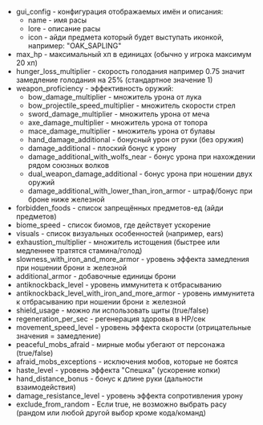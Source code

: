 - gui_config - конфигурация отображаемых имён и описания:
    - name - имя расы
    - lore - описание расы
    - icon - айди предмета который будет выступать иконкой, например: "OAK_SAPLING"
- max_hp - максимальный хп в единицах (обычно у игрока максимум 20 хп)
- hunger_loss_multiplier - скорость голодания например 0.75 значит замедление голодания на 25% (стандартное значение 1)
- weapon_proficiency - эффективность оружий:
    - bow_damage_multiplier - множитель урона от лука
    - bow_projectile_speed_multiplier - множитель скорости стрел
    - sword_damage_multiplier - множитель урона от меча
    - axe_damage_multiplier - множитель урона от топора
    - mace_damage_multiplier - множитель урона от булавы
    - hand_damage_additional - бонусный урон от руки (без оружия)
    - damage_additional - плоский бонус к урону
    - damage_additional_with_wolfs_near - бонус урона при нахождении рядом союзных волков
    - dual_weapon_damage_additional - бонус урона при ношении двух оружий
    - damage_additional_with_lower_than_iron_armor - штраф/бонус при броне ниже железной
- forbidden_foods - список запрещённых предметов-ед (айди предметов)
- biome_speed - список биомов, где действует ускорение
- visuals - список визуальных особенностей (например, ears)
- exhaustion_multiplier - множитель истощения (быстрее или медленнее тратятся стамина/голод)
- slowness_with_iron_and_more_armor - уровень эффекта замедления при ношении брони ≥ железной
- additional_armor - добавочные единицы брони
- antiknockback_level - уровень иммунитета к отбрасыванию
- antiknockback_level_with_iron_and_more_armor - уровень иммунитета к отбрасыванию при ношении брони ≥ железной
- shield_usage - можно ли использовать щиты (true/false)
- regeneration_per_sec - регенерация здоровья в HP/сек
- movement_speed_level - уровень эффекта скорости (отрицательные значения = замедление)
- peaceful_mobs_afraid - мирные мобы убегают от персонажа (true/false)
- afraid_mobs_exceptions - исключения мобов, которые не боятся
- haste_level - уровень эффекта "Спешка" (ускорение копки)
- hand_distance_bonus - бонус к длине руки (дальности взаимодействия)
- damage_resistance_level - уровень эффекта сопротивления урону
- exclude_from_random - Если true, не возможно выбрать расу (рандом или любой другой выбор кроме кода/команд)